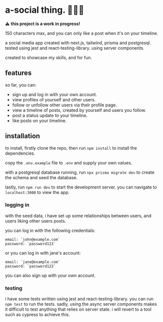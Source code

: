 # a-social thing. 🧑‍🤝‍🧑

⚠️ **this project is a work in progress!**

150 characters max, and you can only like a post when it's on your timeline.

a social media app created with next.js, tailwind, prisma and postgresql. tested using jest and react-testing-library. using server components.

created to showcase my skills, and for fun.

## features

so far, you can:

- sign up and log in with your own account.
- view profiles of yourself and other users.
- follow or unfollow other users via their profile page.
- view a timeline of posts, created by yourself and users you follow.
- post a status update to your timeline.
- like posts on your timeline.

## installation

to install, firstly clone the repo, then run `npm install` to install the dependencies.

copy the `.env.example` file to `.env` and supply your own values.

with a postgresql database running, run `npx prisma migrate dev` to create the schema and seed the database.

lastly, run `npm run dev` to start the development server. you can navigate to `localhost:3000` to view the app.

### logging in

with the seed data, i have set up some relationships between users, and users liking other users posts.

you can log in with the following credentials:

```
email: `john@example.com`
password: `password123`
```

or you can log in with jane's account:

```
email: `jane@example.com`
password: `password123`
```

you can also sign up with your own account.

### testing

i have some tests written using jest and react-testing-library. you can run `npm test` to run the tests. sadly, using the async server components makes it difficult to test anything that relies on server state. i will revert to a tool such as cypress to achieve this.